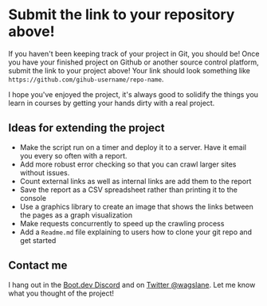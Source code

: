 # Submit the link to your repository above!

If you haven't been keeping track of your project in Git, you should be! Once you have your finished project on Github or another source control platform, submit the link to your project above! Your link should look something like `https://github.com/gihub-username/repo-name`.

I hope you've enjoyed the project, it's always good to solidify the things you learn in courses by getting your hands dirty with a real project.

## Ideas for extending the project

* Make the script run on a timer and deploy it to a server. Have it email you every so often with a report.
* Add more robust error checking so that you can crawl larger sites without issues.
* Count external links as well as internal links are add them to the report
* Save the report as a CSV spreadsheet rather than printing it to the console
* Use a graphics library to create an image that shows the links between the pages as a graph visualization
* Make requests concurrently to speed up the crawling process
* Add a `Readme.md` file explaining to users how to clone your git repo and get started

## Contact me

I hang out in the [Boot.dev Discord](https://discord.gg/EEkFwbv) and on [Twitter @wagslane](https://twitter.com/wagslane). Let me know what you thought of the project!
